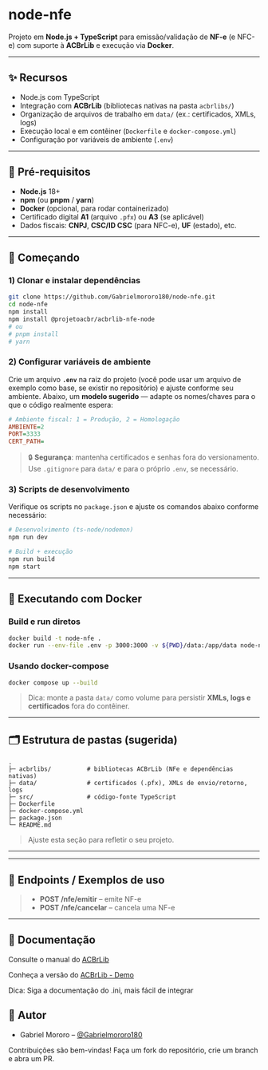 # node-nfe

Projeto em **Node.js + TypeScript** para emissão/validação de **NF-e** (e NFC-e) com suporte à **ACBrLib** e execução via **Docker**.

---

## ✨ Recursos

- Node.js com TypeScript
- Integração com **ACBrLib** (bibliotecas nativas na pasta `acbrlibs/`)
- Organização de arquivos de trabalho em `data/` (ex.: certificados, XMLs, logs)
- Execução local e em contêiner (`Dockerfile` e `docker-compose.yml`)
- Configuração por variáveis de ambiente (`.env`)

---

## 🧱 Pré-requisitos

- **Node.js** 18+ 
- **npm** (ou **pnpm** / **yarn**)
- **Docker** (opcional, para rodar containerizado)
- Certificado digital **A1** (arquivo `.pfx`) ou **A3** (se aplicável)
- Dados fiscais: **CNPJ**, **CSC/ID CSC** (para NFC-e), **UF** (estado), etc.

---

## 🚀 Começando

### 1) Clonar e instalar dependências

```bash
git clone https://github.com/Gabrielmororo180/node-nfe.git
cd node-nfe
npm install
npm install @projetoacbr/acbrlib-nfe-node
# ou
# pnpm install
# yarn
```

### 2) Configurar variáveis de ambiente

Crie um arquivo **`.env`** na raiz do projeto (você pode usar um arquivo de exemplo como base, se existir no repositório) e ajuste conforme seu ambiente. Abaixo, um **modelo sugerido** — adapte os nomes/chaves para o que o código realmente espera:

```ini
# Ambiente fiscal: 1 = Produção, 2 = Homologação
AMBIENTE=2
PORT=3333
CERT_PATH=
```

> 🔒 **Segurança**: mantenha certificados e senhas fora do versionamento. Use `.gitignore` para `data/` e para o próprio `.env`, se necessário.

### 3) Scripts de desenvolvimento

Verifique os scripts no `package.json` e ajuste os comandos abaixo conforme necessário:

```bash
# Desenvolvimento (ts-node/nodemon)
npm run dev

# Build + execução
npm run build
npm start
```

---

## 🐳 Executando com Docker

### Build e run diretos

```bash
docker build -t node-nfe .
docker run --env-file .env -p 3000:3000 -v ${PWD}/data:/app/data node-nfe
```

### Usando docker-compose

```bash
docker compose up --build
```

> Dica: monte a pasta `data/` como volume para persistir **XMLs, logs e certificados** fora do contêiner.

---

## 🗂️ Estrutura de pastas (sugerida)

```
.
├─ acbrlibs/          # bibliotecas ACBrLib (NFe e dependências nativas)
├─ data/              # certificados (.pfx), XMLs de envio/retorno, logs
├─ src/               # código-fonte TypeScript
├─ Dockerfile
├─ docker-compose.yml
├─ package.json
└─ README.md
```

> Ajuste esta seção para refletir o seu projeto.

---


---

## 🔌 Endpoints / Exemplos de uso
>
> - **POST /nfe/emitir** – emite NF-e
> - **POST /nfe/cancelar** – cancela uma NF-e


---

## 📝 Documentação
Consulte o manual do [ACBrLib](https://acbr.sourceforge.io/ACBrLib/BemVindo.html)

Conheça a versão do [ACBrLib - Demo](https://www.projetoacbr.com.br/forum/topic/63052-acbrlib-demo-download-livre)

Dica: Siga a documentação do .ini, mais fácil de integrar


## 👤 Autor

- Gabriel Mororo – [@Gabrielmororo180](https://github.com/Gabrielmororo180)

Contribuições são bem-vindas! Faça um fork do repositório, crie um branch e abra um PR.
